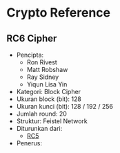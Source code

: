# Crypto Reference

## RC6 Cipher

* Pencipta:
    - Ron Rivest
    - Matt Robshaw
    - Ray Sidney
    - Yiqun Lisa Yin
* Kategori: Block Cipher
* Ukuran block (bit): 128
* Ukuran kunci (bit): 128 / 192 / 256
* Jumlah round: 20
* Struktur: Feistel Network
* Diturunkan dari: 
    - [RC5](../RC5)
* Penerus: 